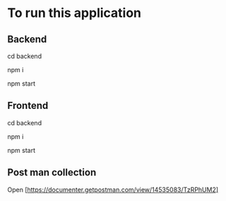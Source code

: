 # To run this application

## Backend

cd backend

npm i

npm start

## Frontend
cd backend 

npm i

npm start

## Post man collection

Open [https://documenter.getpostman.com/view/14535083/TzRPhUM2]
